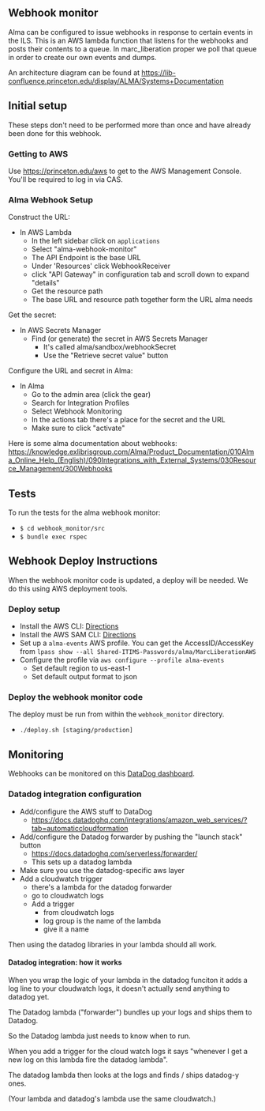 ## Webhook monitor

Alma can be configured to issue webhooks in response to certain events in the
ILS. This is an AWS lambda function that listens for the webhooks and posts
their contents to a queue. In marc_liberation proper we poll that queue in order
to create our own events and dumps.

An architecture diagram can be found at https://lib-confluence.princeton.edu/display/ALMA/Systems+Documentation

## Initial setup

These steps don't need to be performed more than once and have already been done
for this webhook.

### Getting to AWS

Use https://princeton.edu/aws to get to the AWS Management Console. You'll be required to log in via CAS.

### Alma Webhook Setup

Construct the URL:

- In AWS Lambda
  - In the left sidebar click on `applications`
  - Select "alma-webhook-monitor"
  - The API Endpoint is the base URL
  - Under 'Resources' click WebhookReceiver
  - click "API Gateway" in configuration tab and scroll down to expand "details"
  - Get the resource path
  - The base URL and resource path together form the URL alma needs

Get the secret:

- In AWS Secrets Manager
  - Find (or generate) the secret in AWS Secrets Manager
    - It's called alma/sandbox/webhookSecret
    - Use the "Retrieve secret value" button

Configure the URL and secret in Alma:

- In Alma
  - Go to the admin area (click the gear)
  - Search for Integration Profiles
  - Select Webhook Monitoring
  - In the actions tab there's a place for the secret and the URL
  - Make sure to click "activate"

Here is some alma documentation about webhooks:
https://knowledge.exlibrisgroup.com/Alma/Product_Documentation/010Alma_Online_Help_(English)/090Integrations_with_External_Systems/030Resource_Management/300Webhooks

## Tests

To run the tests for the alma webhook monitor:
* `$ cd webhook_monitor/src`
* `$ bundle exec rspec`

## Webhook Deploy Instructions

When the webhook monitor code is updated, a deploy will be needed. We do this
using AWS deployment tools.

### Deploy setup
* Install the AWS CLI:
[Directions](https://docs.aws.amazon.com/cli/latest/userguide/install-cliv2-mac.html#cliv2-mac-install-confirm)
* Install the AWS SAM CLI:
[Directions](https://docs.aws.amazon.com/serverless-application-model/latest/developerguide/serverless-sam-cli-install-mac.html)
* Set up a `alma-events` AWS profile. You can get the AccessID/AccessKey from
`lpass show --all Shared-ITIMS-Passwords/alma/MarcLiberationAWS`
* Configure the profile via `aws configure --profile alma-events`
  - Set default region to us-east-1
  - Set default output format to json

### Deploy the webhook monitor code

The deploy must be run from within the `webhook_monitor` directory.

* `./deploy.sh [staging/production]`

## Monitoring

Webhooks can be monitored on this [DataDog
dashboard](https://app.datadoghq.com/dashboard/h8i-8uj-25j/alma-webhook-status?from_ts=1588799410114&live=true&to_ts=1588803010114).

### Datadog integration configuration

- Add/configure the AWS stuff to DataDog
  - https://docs.datadoghq.com/integrations/amazon_web_services/?tab=automaticcloudformation
- Add/configure the Datadog forwarder by pushing the "launch stack" button
  - https://docs.datadoghq.com/serverless/forwarder/
  - This sets up a datadog lambda
- Make sure you use the datadog-specific aws layer
- Add a cloudwatch trigger
  - there's a lambda for the datadog forwarder
  - go to cloudwatch logs
  - Add a trigger
    - from cloudwatch logs
    - log group is the name of the lambda
    - give it a name

Then using the datadog libraries in your lambda should all work.

#### Datadog integration: how it works

When you wrap the logic of your lambda in the datadog funciton it adds a log
line to your cloudwatch logs, it doesn't actually send anything to datadog yet.

The Datadog lambda ("forwarder") bundles up your logs and ships them to Datadog.

So the Datadog lambda just needs to know when to run.

When you add a trigger for the cloud watch logs it says "whenever I get a new
log on this lambda fire the datadog lambda".

The datadog lambda then looks at the logs and finds / ships datadog-y ones.

(Your lambda and datadog's lambda use the same cloudwatch.)
